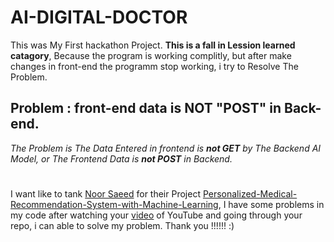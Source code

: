 # AI-DIGITAL-DOCTOR
This was My First hackathon Project.
**This is a fall in Lession learned catagory**, Because the program is working complitly, but after make changes in front-end the programm stop working, i try to Resolve The Problem.

## Problem : front-end data is NOT "POST" in Back-end.
_The Problem is The Data Entered in frontend is **not GET** by The Backend AI Model, or The Frontend Data is **not POST** in Backend._

#
I want like to tank [Noor Saeed](https://github.com/611noorsaeed) for their Project [Personalized-Medical-Recommendation-System-with-Machine-Learning](https://github.com/611noorsaeed/Medicine-Recommendation-System-Personalized-Medical-Recommendation-System-with-Machine-Learning/tree/main), I have some problems in my code after watching your [video](https://youtu.be/1xHU20MgvqI?si=XlDjIRH6mar4xQ97) of YouTube and going through your repo, i can able to solve my problem.
Thank you !!!!!! :)
